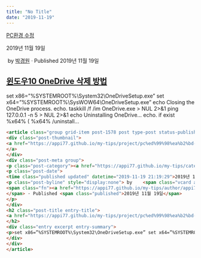 ```yaml
---
title: "No Title"
date: "2019-11-19"
---
```


[PC환경 수정](https://appi77.github.io/my-tips/category/project/pc%ed%99%98%ea%b2%bd-%ec%88%98%ec%a0%95/)

2019년 11월 19일

 by 
[박경원](https://appi77.github.io/my-tips/author/appi77/ "박경원이(가) 작성한 글")
 · Published 2019년 11월 19일

[윈도우10 OneDrive 삭제 방법](https://appi77.github.io/my-tips/project/pc%ed%99%98%ea%b2%bd-%ec%88%98%ec%a0%95/%ec%9c%88%eb%8f%84%ec%9a%b010-onedrive-%ec%82%ad%ec%a0%9c-%eb%b0%a9%eb%b2%95/ "Permalink to 윈도우10 OneDrive 삭제 방법")
--------------------------------------------------------------------------------------------------------------------------------------------------------------------------------------------------------------------------

set x86=”%SYSTEMROOT%\System32\OneDriveSetup.exe” set x64=”%SYSTEMROOT%\SysWOW64\OneDriveSetup.exe” echo Closing the OneDrive process. echo. taskkill /f /im OneDrive.exe > NUL 2>&1 ping 127.0.0.1 -n 5 > NUL 2>&1 echo Uninstalling OneDrive… echo. if exist %x64% ( %x64% /uninstall...

```html
<article class="group grid-item post-1578 post type-post status-publish format-standard hentry category-pc-" id="post-1578"><div class="post-inner post-hover">
<div class="post-thumbnail">
<a href="https://appi77.github.io/my-tips/project/pc%ed%99%98%ea%b2%bd-%ec%88%98%ec%a0%95/%ec%9c%88%eb%8f%84%ec%9a%b010-onedrive-%ec%82%ad%ec%a0%9c-%eb%b0%a9%eb%b2%95/">
</a>
</div>
<div class="post-meta group">
<p class="post-category"><a href="https://appi77.github.io/my-tips/category/project/pc%ed%99%98%ea%b2%bd-%ec%88%98%ec%a0%95/" rel="category tag">PC환경 수정</a></p>
<p class="post-date">
<time class="published updated" datetime="2019-11-19 21:19:29">2019년 11월 19일</time></p>
<p class="post-byline" style="display:none"> by    <span class="vcard author">
<span class="fn"><a href="https://appi77.github.io/my-tips/author/appi77/" rel="author" title="박경원이(가) 작성한 글">박경원</a></span>
</span> · Published <span class="published">2019년 11월 19일</span>
</p>
</div>
<h2 class="post-title entry-title">
<a href="https://appi77.github.io/my-tips/project/pc%ed%99%98%ea%b2%bd-%ec%88%98%ec%a0%95/%ec%9c%88%eb%8f%84%ec%9a%b010-onedrive-%ec%82%ad%ec%a0%9c-%eb%b0%a9%eb%b2%95/" rel="bookmark" title="Permalink to 윈도우10 OneDrive 삭제 방법">윈도우10 OneDrive 삭제 방법</a>
</h2>
<div class="entry excerpt entry-summary">
<p>set x86=”%SYSTEMROOT%\System32\OneDriveSetup.exe” set x64=”%SYSTEMROOT%\SysWOW64\OneDriveSetup.exe” echo Closing the OneDrive process. echo. taskkill /f /im OneDrive.exe &gt; NUL 2&gt;&amp;1 ping 127.0.0.1 -n 5 &gt; NUL 2&gt;&amp;1 echo Uninstalling OneDrive… echo. if exist %x64% ( %x64% /uninstall...</p>
</div>
</div>
</article>
```
